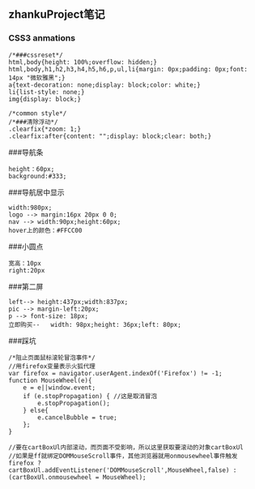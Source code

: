 ## zhankuProject笔记
### CSS3 anmations
	/*###cssreset*/
	html,body{height: 100%;overflow: hidden;}
	html,body,h1,h2,h3,h4,h5,h6,p,ul,li{margin: 0px;padding: 0px;font: 14px "微软雅黑";}
	a{text-decoration: none;display: block;color: white;}
	li{list-style: none;}
	img{display: block;}

	/*common style*/
	/*###清除浮动*/
	.clearfix{*zoom: 1;}
	.clearfix:after{content: "";display: block;clear: both;}

###导航条

	height：60px;
	background:#333;
	
###导航居中显示

	width:980px;
	logo --> margin:16px 20px 0 0;
	nav --> width:90px;height:60px;
	hover上的颜色：#FFCC00
	
###小圆点

	宽高：10px
	right:20px
	
###第二屏

	left--> height:437px;width:837px;
	pic --> margin-left:20px;
	p --> font-size: 18px;
	立即购买--   width: 98px;height: 36px;left: 80px;
	
###踩坑

	/*阻止页面鼠标滚轮冒泡事件*/
	//用firefox变量表示火狐代理
	var firefox = navigator.userAgent.indexOf('Firefox') != -1;
	function MouseWheel(e){ 
	    e = e||window.event;
	    if (e.stopPropagation) { //这是取消冒泡
	        e.stopPropagation();
	    } else{
	        e.cancelBubble = true;
	    };
	}
	
	//要在cartBoxUl内部滚动，而页面不受影响，所以这里获取要滚动的对象cartBoxUl
	//如果是ff就绑定DOMMouseScroll事件，其他浏览器就用onmousewheel事件触发
	firefox ? cartBoxUl.addEventListener('DOMMouseScroll',MouseWheel,false) : (cartBoxUl.onmousewheel = MouseWheel);
